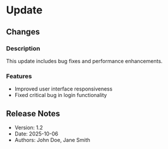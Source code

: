 # Update

## Changes

### Description
This update includes bug fixes and performance enhancements.

### Features
- Improved user interface responsiveness
- Fixed critical bug in login functionality

## Release Notes
- Version: 1.2
- Date: 2025-10-06
- Authors: John Doe, Jane Smith